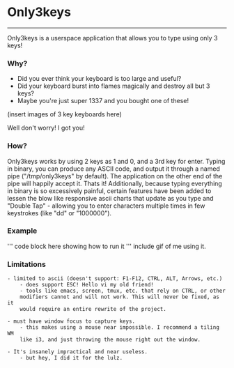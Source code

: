 # Only3keys
---

Only3keys is a userspace application that allows you to type using only 3 keys!

### Why?

 - Did you ever think your keyboard is too large and useful?
 - Did your keyboard burst into flames magically and destroy all but 3 keys?
 - Maybe you're just super 1337 and you bought one of these!


 (insert images of 3 key keyboards here)

 Well don't worry! I got you!

 ### How?

 Only3keys works by using 2 keys as 1 and 0, and a 3rd key for
 enter. Typing in binary, you can produce any ASCII code, and output it
 through a named pipe ("/tmp/only3keys" by default). The application on the
 other end of the pipe will happily accept it. Thats it! Additionally, because
 typing everything in binary is so excessively painful, certain features have
 been added to lessen the blow like responsive ascii charts that update as you
 type and "Double Tap" - allowing you to enter characters multiple times in
 few keystrokes (like "dd" or "1000000").

 ### Example
 '''
 code block here showing how to run it
 '''
 include gif of me using it.

 ### Limitations

    - limited to ascii (doesn't support: F1-F12, CTRL, ALT, Arrows, etc.)
        - does support ESC! Hello vi my old friend!
        - tools like emacs, screen, tmux, etc. that rely on CTRL, or other
        modifiers cannot and will not work. This will never be fixed, as it
        would require an entire rewrite of the project.

    - must have window focus to capture keys.
        - this makes using a mouse near impossible. I recommend a tiling WM
        like i3, and just throwing the mouse right out the window.

    - It's insanely impractical and near useless.
        - but hey, I did it for the lulz.

